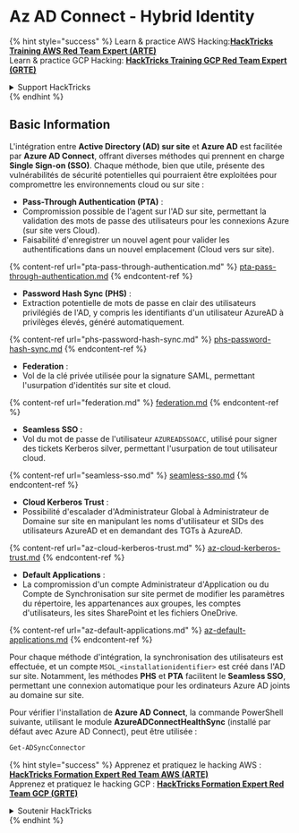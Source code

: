 # Az AD Connect - Hybrid Identity

{% hint style="success" %}
Learn & practice AWS Hacking:<img src="../../../../.gitbook/assets/image (1) (1) (1) (1).png" alt="" data-size="line">[**HackTricks Training AWS Red Team Expert (ARTE)**](https://training.hacktricks.xyz/courses/arte)<img src="../../../../.gitbook/assets/image (1) (1) (1) (1).png" alt="" data-size="line">\
Learn & practice GCP Hacking: <img src="../../../../.gitbook/assets/image (2) (1).png" alt="" data-size="line">[**HackTricks Training GCP Red Team Expert (GRTE)**<img src="../../../../.gitbook/assets/image (2) (1).png" alt="" data-size="line">](https://training.hacktricks.xyz/courses/grte)

<details>

<summary>Support HackTricks</summary>

* Check the [**subscription plans**](https://github.com/sponsors/carlospolop)!
* **Join the** 💬 [**Discord group**](https://discord.gg/hRep4RUj7f) or the [**telegram group**](https://t.me/peass) or **follow** us on **Twitter** 🐦 [**@hacktricks\_live**](https://twitter.com/hacktricks_live)**.**
* **Share hacking tricks by submitting PRs to the** [**HackTricks**](https://github.com/carlospolop/hacktricks) and [**HackTricks Cloud**](https://github.com/carlospolop/hacktricks-cloud) github repos.

</details>
{% endhint %}

## Basic Information

L'intégration entre **Active Directory (AD) sur site** et **Azure AD** est facilitée par **Azure AD Connect**, offrant diverses méthodes qui prennent en charge **Single Sign-on (SSO)**. Chaque méthode, bien que utile, présente des vulnérabilités de sécurité potentielles qui pourraient être exploitées pour compromettre les environnements cloud ou sur site :

* **Pass-Through Authentication (PTA)** :
* Compromission possible de l'agent sur l'AD sur site, permettant la validation des mots de passe des utilisateurs pour les connexions Azure (sur site vers Cloud).
* Faisabilité d'enregistrer un nouvel agent pour valider les authentifications dans un nouvel emplacement (Cloud vers sur site).

{% content-ref url="pta-pass-through-authentication.md" %}
[pta-pass-through-authentication.md](pta-pass-through-authentication.md)
{% endcontent-ref %}

* **Password Hash Sync (PHS)** :
* Extraction potentielle de mots de passe en clair des utilisateurs privilégiés de l'AD, y compris les identifiants d'un utilisateur AzureAD à privilèges élevés, généré automatiquement.

{% content-ref url="phs-password-hash-sync.md" %}
[phs-password-hash-sync.md](phs-password-hash-sync.md)
{% endcontent-ref %}

* **Federation** :
* Vol de la clé privée utilisée pour la signature SAML, permettant l'usurpation d'identités sur site et cloud.

{% content-ref url="federation.md" %}
[federation.md](federation.md)
{% endcontent-ref %}

* **Seamless SSO :**
* Vol du mot de passe de l'utilisateur `AZUREADSSOACC`, utilisé pour signer des tickets Kerberos silver, permettant l'usurpation de tout utilisateur cloud.

{% content-ref url="seamless-sso.md" %}
[seamless-sso.md](seamless-sso.md)
{% endcontent-ref %}

* **Cloud Kerberos Trust** :
* Possibilité d'escalader d'Administrateur Global à Administrateur de Domaine sur site en manipulant les noms d'utilisateur et SIDs des utilisateurs AzureAD et en demandant des TGTs à AzureAD.

{% content-ref url="az-cloud-kerberos-trust.md" %}
[az-cloud-kerberos-trust.md](az-cloud-kerberos-trust.md)
{% endcontent-ref %}

* **Default Applications** :
* La compromission d'un compte Administrateur d'Application ou du Compte de Synchronisation sur site permet de modifier les paramètres du répertoire, les appartenances aux groupes, les comptes d'utilisateurs, les sites SharePoint et les fichiers OneDrive.

{% content-ref url="az-default-applications.md" %}
[az-default-applications.md](az-default-applications.md)
{% endcontent-ref %}

Pour chaque méthode d'intégration, la synchronisation des utilisateurs est effectuée, et un compte `MSOL_<installationidentifier>` est créé dans l'AD sur site. Notamment, les méthodes **PHS** et **PTA** facilitent le **Seamless SSO**, permettant une connexion automatique pour les ordinateurs Azure AD joints au domaine sur site.

Pour vérifier l'installation de **Azure AD Connect**, la commande PowerShell suivante, utilisant le module **AzureADConnectHealthSync** (installé par défaut avec Azure AD Connect), peut être utilisée :
```powershell
Get-ADSyncConnector
```
{% hint style="success" %}
Apprenez et pratiquez le hacking AWS :<img src="../../../../.gitbook/assets/image (1) (1) (1) (1).png" alt="" data-size="line">[**HackTricks Formation Expert Red Team AWS (ARTE)**](https://training.hacktricks.xyz/courses/arte)<img src="../../../../.gitbook/assets/image (1) (1) (1) (1).png" alt="" data-size="line">\
Apprenez et pratiquez le hacking GCP : <img src="../../../../.gitbook/assets/image (2) (1).png" alt="" data-size="line">[**HackTricks Formation Expert Red Team GCP (GRTE)**<img src="../../../../.gitbook/assets/image (2) (1).png" alt="" data-size="line">](https://training.hacktricks.xyz/courses/grte)

<details>

<summary>Soutenir HackTricks</summary>

* Consultez les [**plans d'abonnement**](https://github.com/sponsors/carlospolop)!
* **Rejoignez le** 💬 [**groupe Discord**](https://discord.gg/hRep4RUj7f) ou le [**groupe telegram**](https://t.me/peass) ou **suivez** nous sur **Twitter** 🐦 [**@hacktricks\_live**](https://twitter.com/hacktricks_live)**.**
* **Partagez des astuces de hacking en soumettant des PRs aux** [**HackTricks**](https://github.com/carlospolop/hacktricks) et [**HackTricks Cloud**](https://github.com/carlospolop/hacktricks-cloud) dépôts github.

</details>
{% endhint %}
